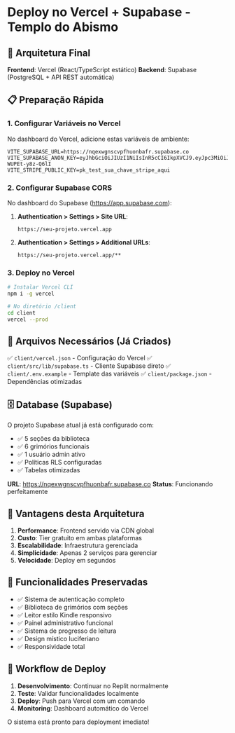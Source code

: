 # Deploy no Vercel + Supabase - Templo do Abismo

## 🎯 Arquitetura Final

**Frontend**: Vercel (React/TypeScript estático)
**Backend**: Supabase (PostgreSQL + API REST automática)

## 📋 Preparação Rápida

### 1. Configurar Variáveis no Vercel

No dashboard do Vercel, adicione estas variáveis de ambiente:

```
VITE_SUPABASE_URL=https://nqexwgnscvpfhuonbafr.supabase.co
VITE_SUPABASE_ANON_KEY=eyJhbGciOiJIUzI1NiIsInR5cCI6IkpXVCJ9.eyJpc3MiOiJzdXBhYmFzZSIsInJlZiI6Im5xZXh3Z25zY3ZwZmh1b25iYWZyIiwicm9sZSI6ImFub24iLCJpYXQiOjE3NTAxODgzNjYsImV4cCI6MjA2NTc2NDM2Nn0.Cc6MdK8Ykyz_Bme0pZzE4bHcIh1p-WUPEt-y8z-Q6lI
VITE_STRIPE_PUBLIC_KEY=pk_test_sua_chave_stripe_aqui
```

### 2. Configurar Supabase CORS

No dashboard do Supabase (https://app.supabase.com):

1. **Authentication > Settings > Site URL**:
   ```
   https://seu-projeto.vercel.app
   ```

2. **Authentication > Settings > Additional URLs**:
   ```
   https://seu-projeto.vercel.app/**
   ```

### 3. Deploy no Vercel

```bash
# Instalar Vercel CLI
npm i -g vercel

# No diretório /client
cd client
vercel --prod
```

## 🔧 Arquivos Necessários (Já Criados)

✅ `client/vercel.json` - Configuração do Vercel
✅ `client/src/lib/supabase.ts` - Cliente Supabase direto
✅ `client/.env.example` - Template das variáveis
✅ `client/package.json` - Dependências otimizadas

## 🗄️ Database (Supabase)

O projeto Supabase atual já está configurado com:

- ✅ 5 seções da biblioteca
- ✅ 6 grimórios funcionais  
- ✅ 1 usuário admin ativo
- ✅ Políticas RLS configuradas
- ✅ Tabelas otimizadas

**URL**: https://nqexwgnscvpfhuonbafr.supabase.co
**Status**: Funcionando perfeitamente

## 🚀 Vantagens desta Arquitetura

1. **Performance**: Frontend servido via CDN global
2. **Custo**: Tier gratuito em ambas plataformas
3. **Escalabilidade**: Infraestrutura gerenciada
4. **Simplicidade**: Apenas 2 serviços para gerenciar
5. **Velocidade**: Deploy em segundos

## 📱 Funcionalidades Preservadas

- ✅ Sistema de autenticação completo
- ✅ Biblioteca de grimórios com seções
- ✅ Leitor estilo Kindle responsivo
- ✅ Painel administrativo funcional
- ✅ Sistema de progresso de leitura
- ✅ Design místico luciferiano
- ✅ Responsividade total

## 🔄 Workflow de Deploy

1. **Desenvolvimento**: Continuar no Replit normalmente
2. **Teste**: Validar funcionalidades localmente
3. **Deploy**: Push para Vercel com um comando
4. **Monitoring**: Dashboard automático do Vercel

O sistema está pronto para deployment imediato!